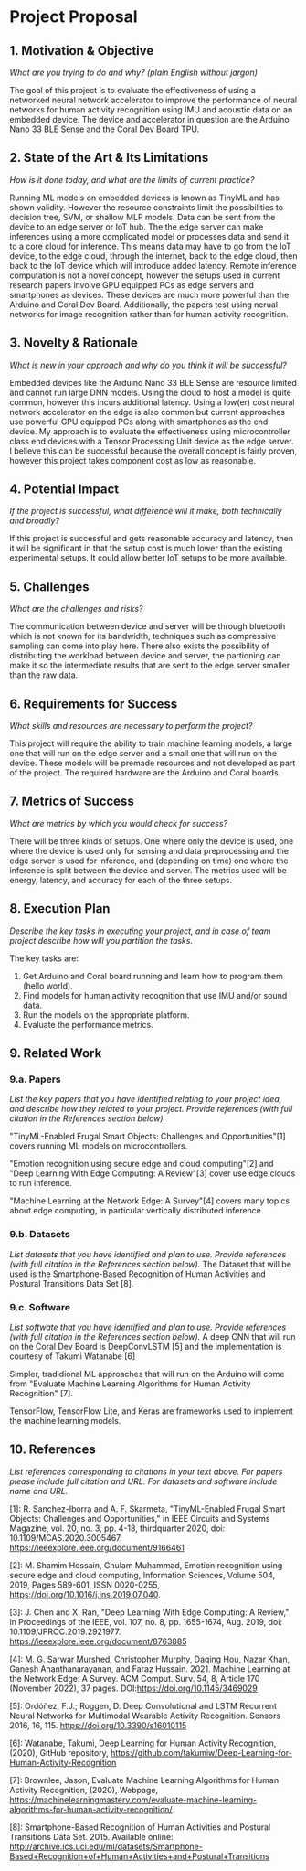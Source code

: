 # Project Proposal

## 1. Motivation & Objective

*What are you trying to do and why? (plain English without jargon)*

The goal of this project is to evaluate the effectiveness of using a networked neural network accelerator to improve the performance of neural networks for human activity recognition using IMU and acoustic data on an embedded device. The device and accelerator in question are the Arduino Nano 33 BLE Sense and the Coral Dev Board TPU.


## 2. State of the Art & Its Limitations
*How is it done today, and what are the limits of current practice?*

Running ML models on embedded devices is known as TinyML and has shown validity. However the resource constraints limit the possibilities to decision tree, SVM, or shallow MLP models. Data can be sent from the device to an edge server or IoT hub. The the edge server can make inferences using a more complicated model or processes data and send it to a core cloud for inference. This means data may have to go from the IoT device, to the edge cloud, through the internet, back to the edge cloud, then back to the IoT device which will introduce added latency. Remote inference computation is not a novel concept, however the setups used in current research papers involve GPU equipped PCs as edge servers and smartphones as devices. These devices are much more powerful than the Arduino and Coral Dev Board. Additionally, the papers test using nerual networks for image recognition rather than for human activity recognition.


## 3. Novelty & Rationale

*What is new in your approach and why do you think it will be successful?*

Embedded devices like the Arduino Nano 33 BLE Sense are resource limited and cannot run large DNN models. Using the cloud to host a model is quite common, however this incurs additional latency. Using a low(er) cost neural network accelerator on the edge is also common but current approaches use powerful GPU equipped PCs along with smartphones as the end device. My approach is to evaluate the effectiveness using microcontroller class end devices with a Tensor Processing Unit device as the edge server. I believe this can be successful because the overall concept is fairly proven, however this project takes component cost as low as reasonable.


## 4. Potential Impact

*If the project is successful, what difference will it make, both technically and broadly?*

If this project is successful and gets reasonable accuracy and latency, then it will be significant in that the setup cost is much lower than the existing experimental setups. It could allow better IoT setups to be more available.


## 5. Challenges

*What are the challenges and risks?*

The communication between device and server will be through bluetooth which is not known for its bandwidth, techniques such as compressive sampling can come into play here. There also exists the possibility of distributing the workload between device and server, the partioning can make it so the intermediate results that are sent to the edge server smaller than the raw data.


## 6. Requirements for Success

*What skills and resources are necessary to perform the project?*

This project will require the ability to train machine learning models, a large one that will run on the edge server and a small one that will run on the device. These models will be premade resources and not developed as part of the project. The required hardware are the Arduino and Coral boards.


## 7. Metrics of Success

*What are metrics by which you would check for success?*

There will be three kinds of setups. One where only the device is used, one where the device is used only for sensing and data preprocessing and the edge server is used for inference, and (depending on time) one where the inference is split between the device and server. The metrics used will be energy, latency, and accuracy for each of the three setups.


## 8. Execution Plan

*Describe the key tasks in executing your project, and in case of team project describe how will you partition the tasks.*

The key tasks are:
<ol>
  <li>Get Arduino and Coral board running and learn how to program them (hello world).</li>
  <li>Find models for human activity recognition that use IMU and/or sound data.</li>
  <li>Run the models on the appropriate platform.</li>
  <li>Evaluate the performance metrics.</li>
</ol>


## 9. Related Work

### 9.a. Papers

*List the key papers that you have identified relating to your project idea, and describe how they related to your project. Provide references (with full citation in the References section below).*

"TinyML-Enabled Frugal Smart Objects: Challenges and Opportunities"[1] covers running ML models on microcontrollers.

"Emotion recognition using secure edge and cloud computing"[2] and "Deep Learning With Edge Computing: A Review"[3] cover use edge clouds to run inference.

"Machine Learning at the Network Edge: A Survey"[4] covers many topics about edge computing, in particular vertically distributed inference.

### 9.b. Datasets

*List datasets that you have identified and plan to use. Provide references (with full citation in the References section below).*
The Dataset that will be used is the Smartphone-Based Recognition of Human Activities and Postural Transitions Data Set [8].

### 9.c. Software

*List softwate that you have identified and plan to use. Provide references (with full citation in the References section below).*
A deep CNN that will run on the Coral Dev Board is DeepConvLSTM [5] and the implementation is courtesy of Takumi Watanabe [6]

Simpler, tradidional ML approaches that will run on the Arduino will come from "Evaluate Machine Learning Algorithms for Human Activity Recognition" [7].

TensorFlow, TensorFlow Lite, and Keras are frameworks used to implement the machine learning models.

## 10. References

*List references corresponding to citations in your text above. For papers please include full citation and URL. For datasets and software include name and URL.*

[1]: R. Sanchez-Iborra and A. F. Skarmeta, "TinyML-Enabled Frugal Smart Objects: Challenges and Opportunities," in IEEE Circuits and Systems Magazine, vol. 20, no. 3, pp. 4-18, thirdquarter 2020, doi: 10.1109/MCAS.2020.3005467. https://ieeexplore.ieee.org/document/9166461

[2]:  M. Shamim Hossain, Ghulam Muhammad, Emotion recognition using secure edge and cloud computing, Information Sciences, Volume 504, 2019, Pages 589-601, ISSN 0020-0255, https://doi.org/10.1016/j.ins.2019.07.040.

[3]: J. Chen and X. Ran, "Deep Learning With Edge Computing: A Review," in Proceedings of the IEEE, vol. 107, no. 8, pp. 1655-1674, Aug. 2019, doi: 10.1109/JPROC.2019.2921977. https://ieeexplore.ieee.org/document/8763885

[4]: M. G. Sarwar Murshed, Christopher Murphy, Daqing Hou, Nazar Khan, Ganesh Ananthanarayanan, and Faraz Hussain. 2021. Machine Learning at the Network Edge: A Survey. ACM Comput. Surv. 54, 8, Article 170 (November 2022), 37 pages. DOI:https://doi.org/10.1145/3469029

[5]: Ordóñez, F.J.; Roggen, D. Deep Convolutional and LSTM Recurrent Neural Networks for Multimodal Wearable Activity Recognition. Sensors 2016, 16, 115. https://doi.org/10.3390/s16010115

[6]: Watanabe, Takumi, Deep Learning for Human Activity Recognition, (2020), GitHub repository, https://github.com/takumiw/Deep-Learning-for-Human-Activity-Recognition

[7]: Brownlee, Jason, Evaluate Machine Learning Algorithms for Human Activity Recognition, (2020), Webpage, https://machinelearningmastery.com/evaluate-machine-learning-algorithms-for-human-activity-recognition/

[8]: Smartphone-Based Recognition of Human Activities and Postural Transitions Data Set. 2015. Available online: http://archive.ics.uci.edu/ml/datasets/Smartphone-Based+Recognition+of+Human+Activities+and+Postural+Transitions
